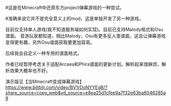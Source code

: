 #这是在Minecraft中还原东方project弹幕游戏的一种尝试。

#准确来说它并不是完全意义上的mod，这是单独开发了另一种游戏。

目前仅支持单人游戏(我不知道服务端如何实现)。目前已支持Malody格式和Osu谱面。
音游玩家都知道，相比Malody，Osu有更多反人类谱面，这会让弹幕游戏变得更有趣，另外Osu谱面获取要更加容易。

后续我会自定义一种专用的谱面格式。

作者已经暂停考虑关于适配Arcaea和Phira谱面的更新计划。解析起来很麻烦，解析效果大概率也不好。


演示版见【当Minecraft变成弹幕游戏】 https://www.bilibili.com/video/BV1rDoNYYEgB/?share_source=copy_web&vd_source=e8ea25d1cfee9a7f32e63ba6046285a9